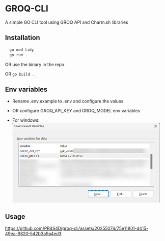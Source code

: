 # GROQ-CLI

A simple GO CLI tool using GROQ API and Charm.sh libraries

## Installation

```sh
  go mod tidy
  go run .

```

OR use the binary in the repo

OR `go build .`

## Env variables

- Rename .env.example to .env and configure the values
- OR configure GROQ_API_KEY and GROQ_MODEL env variables

- For windows:
  ![Window Env](./media/grog-cli-env-windows.png)

## Usage

https://github.com/PR4S4D/groq-cli/assets/20255076/75e11801-d415-49ea-9820-542b3a9a4ed3
